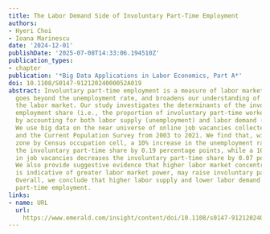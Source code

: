 ```yaml
---
title: The Labor Demand Side of Involuntary Part-Time Employment
authors:
- Hyeri Choi
- Ioana Marinescu
date: '2024-12-01'
publishDate: '2025-07-08T14:33:06.194510Z'
publication_types:
- chapter
publication: '*Big Data Applications in Labor Economics, Part A*'
doi: 10.1108/S0147-91212024000052A019
abstract: Involuntary part-time employment is a measure of labor market slack that
  goes beyond the unemployment rate, and broadens our understanding of the state of
  the labor market. Our study investigates the determinants of the involuntary part-time
  employment share (i.e., the proportion of involuntary part-time workers in all employment)
  by accounting for both labor supply (unemployment) and labor demand (job vacancies).
  We use big data on the near universe of online job vacancies collected by Lightcast
  and the Current Population Survey from 2003 to 2021. We find that, within a commuting
  zone by Census occupation cell, a 10% increase in the unemployment rate increases
  the involuntary part-time share by 0.19 percentage points, while a 10% increase
  in job vacancies decreases the involuntary part-time share by 0.07 percentage points.
  We also provide suggestive evidence that higher labor market concentration, which
  is indicative of greater labor market power, may raise involuntary part-time employment.
  Overall, we conclude that higher labor supply and lower labor demand increase involuntary
  part-time employment.
links:
- name: URL
  url: 
    https://www.emerald.com/insight/content/doi/10.1108/s0147-91212024000052a019/full/html
---
```

